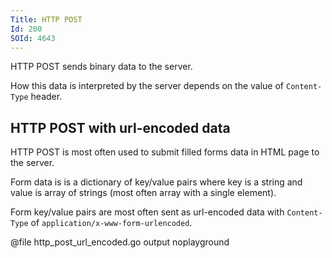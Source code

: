 ```yaml
---
Title: HTTP POST
Id: 200
SOId: 4643
---
```


HTTP POST sends binary data to the server.

How this data is interpreted by the server depends on the value of `Content-Type` header.

## HTTP POST with url-encoded data

HTTP POST is most often used to submit filled forms data in HTML page to the server.

Form data is is a dictionary of key/value pairs where key is a string and value is array of strings (most often array with a single element).

Form key/value pairs are most often sent as url-encoded data with `Content-Type` of `application/x-www-form-urlencoded`.

@file http_post_url_encoded.go output noplayground
